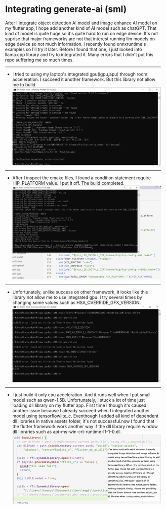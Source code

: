 # Integrating generate-ai (sml)
After I integrate object detection AI model and image enhance AI model on my flutter app, I hope add another kind of AI model such as chatGPT.
That kind of model is quite huge so it's quite hard to run on edge device. It's not suprise that major frameworks are not that interest running llm models on edge device so not much information. I recently found onnxruntime's examples so I'll try it later. Before I found that one, I just looked into llama.cpp library and try to integrated it. 
Many errors that I didn't put this repo suffering me so much times.

***
* I tried to using my laptop's integrated gpu(igpu,apu) through rocm acceleration. I succeed it another framework. But this library not allow me to build.
![01_llama_build_error1](./images/01_llama_build_error1.png)


***
* After I inspect the cmake files, I found a condition statement require HIP_PLATFORM value. I put it off. The build completed.
![02_llama_build_error1_solve1](./images/02_llama_build_error1_solve1.png)

***
* Unfortunately, unlike success on other framework, it looks like this library not allow me to use integrated gpu. I try several times by changing some values such as HSA_OVERRIDE_GFX_VERSION.
![03_llama_run_with_igpu(apu)_error1](./images/03_llama_run_with_igpu(apu)_error1.png)

***
* I just build it only cpu acceleration. And it runs well when I put small model such as qwen-1.5B. Unfortunately, I stuck a lot of time just loading dll library on my flutter app. First time I though it's caused another issue because I already succeed when I integrated another model using tensorflowlite_c. Eventhough I added all kind of dependent dll libraries in native assets folder, it's not successful.now I found that the flutter framework work another way if the dll library require window dll libraries such as api-ms-win-crt-runtime-l1-1-0.dll.
![04_llama_dll_load_failing](./images/04_llama_dll_load_failing.png)